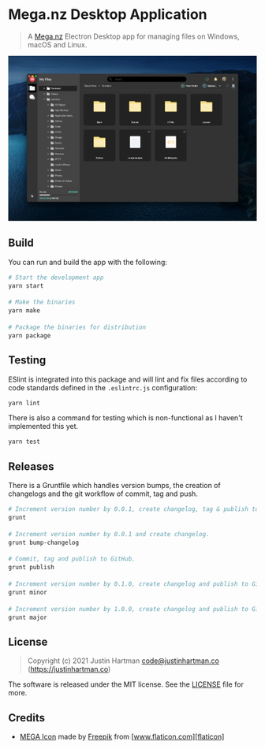 # Mega.nz Desktop Application

> A [Mega.nz](https://mega.nz) Electron Desktop app for managing files on 
> Windows, macOS and Linux.

![MEGAdesktop][screenshot]

## Build

You can run and build the app with the following:

```bash
# Start the development app
yarn start

# Make the binaries
yarn make

# Package the binaries for distribution
yarn package
```

## Testing

ESlint is integrated into this package and will lint and fix files according to 
code standards defined in the `.eslintrc.js` configuration:

```bash
yarn lint
```

There is also a command for testing which is non-functional as I haven't 
implemented this yet.

```bash
yarn test
```

## Releases

There is a Gruntfile which handles version bumps, the creation of changelogs and
the git workflow of commit, tag and push.

```bash
# Increment version number by 0.0.1, create changelog, tag & publish to GitHub.
grunt

# Increment version number by 0.0.1 and create changelog.
grunt bump-changelog

# Commit, tag and publish to GitHub.
grunt publish

# Increment version number by 0.1.0, create changelog and publish to GitHub.
grunt minor

# Increment version number by 1.0.0, create changelog and publish to GitHub.
grunt major
```

## License

> Copyright (c) 2021 Justin Hartman <code@justinhartman.co> (https://justinhartman.co)

The software is released under the MIT license. See the [LICENSE](LICENSE) file 
for more.

## Credits

- [MEGA Icon][icon-src] made by [Freepik][freepik] from [www.flaticon.com][flaticon]

[screenshot]: /docs/images/app.png "MEGAdesktop App"
[freepik]: https://www.freepik.com "Freepik"
[flaticon]: https://www.flaticon.com "Flaticon"
[icon-src]: https://www.flaticon.com/free-icon/mega_873133